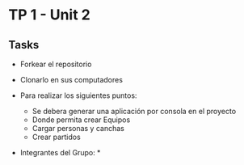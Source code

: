 # TP 1 - Unit 2
## Tasks
* Forkear el repositorio
* Clonarlo en sus computadores
* Para realizar los siguientes puntos:
    * Se debera generar una aplicación por consola en el proyecto
    * Donde permita crear Equipos
    * Cargar personas y canchas
    * Crear partidos

* Integrantes del Grupo:
   *  


